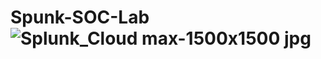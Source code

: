 # Spunk-SOC-Lab ![Splunk_Cloud max-1500x1500 jpg](https://github.com/mjalloh022/Spunk-SOC-Lab/assets/131069958/ad4bf02b-bef2-418a-bf01-3dc6f4be13f2)
